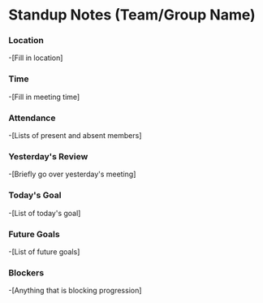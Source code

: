 # Standup Notes (Team/Group Name)

### Location
-[Fill in location]

### Time
-[Fill in meeting time]

### Attendance
-[Lists of present and absent members]

### Yesterday's Review
-[Briefly go over yesterday's meeting]

### Today's Goal
-[List of today's goal]

### Future Goals
-[List of future goals]

### Blockers
-[Anything that is blocking progression]
